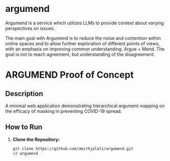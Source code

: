 # argumend
Argumend is a service which utilizes LLMs to provide context about varying perspectives on issues.

The main goal with Argumend is to reduce the noise and contention within online spaces and to allow further exploration of different points of views, with an emphasis on improving common understanding. Argue + Mend. The goal is not to reach agreement, but understanding of the disagreement.

# ARGUMEND Proof of Concept

## Description

A minimal web application demonstrating hierarchical argument mapping on the efficacy of masking in preventing COVID-19 spread.

## How to Run

1. **Clone the Repository:**

   ```bash
   git clone https://github.com/amirhjalali/argumend.git
   cd argumend

